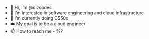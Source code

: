 - 👋 Hi, I’m @olzcodes
- 👀 I’m interested in software engineering and cloud infrastructure
- 🌱 I’m currently doing CS50x
- :cloud: My goal is to be a cloud engineer
- 📫 How to reach me - ???

<!---
olzcodes/olzcodes is a ✨ special ✨ repository because its `README.md` (this file) appears on your GitHub profile.
You can click the Preview link to take a look at your changes.
--->
